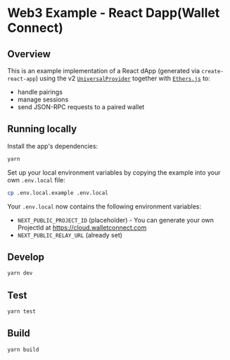 # Web3 Example - React Dapp(Wallet Connect)

## Overview

This is an example implementation of a React dApp (generated via `create-react-app`) using the v2 [`UniversalProvider`](https://github.com/WalletConnect/walletconnect-monorepo/tree/v2.0/providers/universal-provider) together with [`Ethers.js`](https://docs.ethers.io/v5/) to:

- handle pairings
- manage sessions
- send JSON-RPC requests to a paired wallet

## Running locally

Install the app's dependencies:

```bash
yarn
```

Set up your local environment variables by copying the example into your own `.env.local` file:

```bash
cp .env.local.example .env.local
```

Your `.env.local` now contains the following environment variables:

- `NEXT_PUBLIC_PROJECT_ID` (placeholder) - You can generate your own ProjectId at https://cloud.walletconnect.com
- `NEXT_PUBLIC_RELAY_URL` (already set)

## Develop

```bash
yarn dev
```

## Test

```bash
yarn test
```

## Build

```bash
yarn build
```
